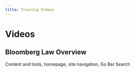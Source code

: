 ```yaml
---
title: Training Videos
---
```

# Videos

## Bloomberg Law Overview

Content and tools, homepage, site navigation, Go Bar Search

<vimeo source="329919395"></vimeo>
